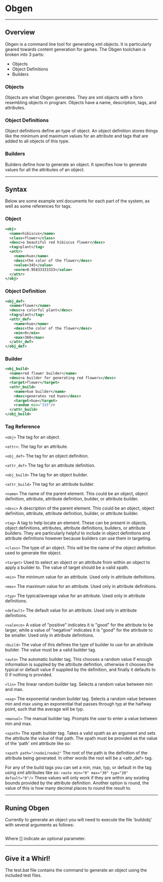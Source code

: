 # Obgen

---

## Overview
Obgen is a command line tool for generating xml objects.
It is particularly geared towards content generation for games.
The Obgen toolchain is broken into 3 parts:
  - Objects
  - Object Definitions
  - Builders
  
### Objects
Objects are what Obgen generates. They are xml objects with a form resembling
objects in program. Objects have a name, description, tags, and attributes.

### Object Definitions
Object definitions define an type of object. An object definition stores things
like the minimum and maximum values for an attribute and tags that are added to
all objects of this type.

### Builders
Builders define how to generate an object. It specifies how to generate values
for all the attributes of an object.

---

## Syntax
Below are some example xml documents for each part of the system, as well as
some references for tags.

### Object
```xml
<obj>
  <name>hibiscus</name>
  <class>flower</class>
  <desc>a beautiful red hibiscus flower</desc>
  <tag>plant</tag>
  <attr>
    <name>hue</name>
    <desc>the color of the flower</desc>
    <value>345</value>
    <norm>0.95833333333</value>
  </attr>
</obj>
```

### Object Definition
```xml
<obj_def>
  <name>flower</name>
  <desc>a colorful plant</desc>
  <tag>plant</tag>
  <attr_def>
    <name>hue</name>
    <desc>the color of the flower</desc>
    <min>0</min>
    <max>360</max>
  </attr_def>
</obj_def>
```

### Builder
```xml
<obj_build>
  <name>red flower builder</name>
  <desc>a builder for generating red flowers</desc>
  <target>flower</target>
  <attr_build>
    <name>hue builder</name>
    <desc>generates red hues</desc>
    <target>hue</target>
    <random min="335"/>
  </attr_build>
</obj_build>
```

### Tag Reference
`<obj>`
The tag for an object.

`<attr>`:
The tag for an attribute.

`<obj_def>`
 The tag for an object definition.
 
`<attr_def>`
 The tag for an attribute definition.
 
`<obj_build>`
 The tag for an object builder.
 
`<attr_build>`
 The tag for an attribute builder.
 
`<name>`
 The name of the parent element. This could be an object, object definition,
 attribute, attribute definition, builder, or attribute builder.
 
`<desc>`
 A description of the parent element. This could be an object, object
 definition, attribute, attribute definition, builder, or attribute builder.
 
`<tag>`
 A tag to help locate an element. These can be present in objects, object
 definitions, attributes, attribute definitions, builders, or attribute
 builders. They are particularly helpful to include in object definitions
 and attribute definitions however because builders can use them in targeting.
 
`<class>`
 The type of an object. This will be the name of the object definition used
 to generate the object.
 
`<target>`
 Used to select an object or an attribute from within an object to apply a
 builder to. The value of target should be a valid xpath.
 
`<min>`
 The minimum value for an attribute. Used only in attribute definitions.
 
`<max>`
 The maximum value for an attribute. Used only in attribute definitions.
 
`<typ>`
 The typical/average value for an attribute. Used only in attribute
 definitions.
 
`<default>`
 The default value for an attribute. Used only in attribute definitions.
 
`<valence>`
 A value of "positive" indicates it is "good" for the attribute to be
 larger, while a value of "negative" indicates it is "good" for the attribute
 to be smaller. Used only in attribute definitions.
 
`<build>`
 The value of this defines the type of builder to use for an attribute builder.
 The value must be a valid builder tag.
 
`<auto>`
 The automatic builder tag. This chooses a random value if enough information
 is supplied by the attribute definition, otherwise it chooses the typical or
 default value if supplied by the definition, and finally it defaults to 0 if
 nothing is provided.
 
`<lin>`
 The linear random builder tag. Selects a random value between min and max.
 
`<exp>`
 The exponential random builder tag. Selects a random value between min and
 max using an exponential that passes through typ at the halfway point, such
 that the average will be typ.
 
`<manual>`
 The manual builder tag. Prompts the user to enter a value between min and max.
 
`<xpath>`
 The xpath builder tag. Takes a valid xpath as an argument and sets the
 attribute the value of that path. The xpath must be provided as the value
 of the 'path' xml attribute like so:
 
`<xpath path="/node1/node2"`
 The root of the path is the definition of the attribute being generated. In
 other words the root will be a <attr_def> tag.

For any of the build tags you can set a min, max, typ, or default in the tag
using xml attributes like so: `<auto min="0" max="30" typ="20" default="0"/>`
These values will only work if they are within any existing bounds provided
by the attribute definition.
Another option is round, the value of this is how many decimal places to
round the result to.

---

## Runing Obgen
Currently to generate an object you will need to execute the file 'buildobj'
with several arguments as follows:
```python buildobj.py <builder path> <object definition path> [<destination path>]
```
Where [] indicate an optional parameter.

---

## Give it a Whirl!
The test.bat file contains the command to generate an object using the included
test files.
